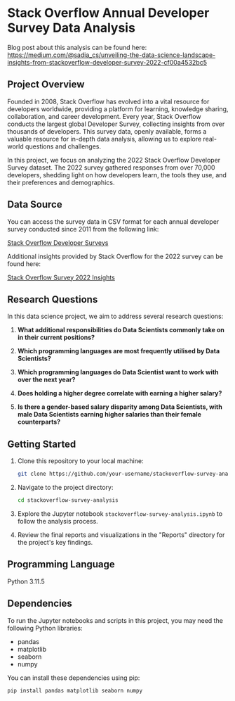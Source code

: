 # Stack Overflow Annual Developer Survey Data Analysis

Blog post about this analysis can be found here: https://medium.com/@sadia_cs/unveiling-the-data-science-landscape-insights-from-stackoverflow-developer-survey-2022-cf00a4532bc5

## Project Overview

Founded in 2008, Stack Overflow has evolved into a vital resource for developers worldwide, providing a platform for learning, knowledge sharing, collaboration, and career development. Every year, Stack Overflow conducts the largest global Developer Survey, collecting insights from over thousands of developers. This survey data, openly available, forms a valuable resource for in-depth data analysis, allowing us to explore real-world questions and challenges.

In this project, we focus on analyzing the 2022 Stack Overflow Developer Survey dataset. The 2022 survey gathered responses from over 70,000 developers, shedding light on how developers learn, the tools they use, and their preferences and demographics.

## Data Source

You can access the survey data in CSV format for each annual developer survey conducted since 2011 from the following link:

[Stack Overflow Developer Surveys](https://insights.stackoverflow.com/survey)

Additional insights provided by Stack Overflow for the 2022 survey can be found here:

[Stack Overflow Survey 2022 Insights](https://survey.stackoverflow.co/2022)

## Research Questions

In this data science project, we aim to address several research questions:

1. **What additional responsibilities do Data Scientists commonly take on in their current positions?**

2. **Which programming languages are most frequently utilised by Data Scientists?**

3. **Which programming languages do Data Scientist want to work with over the next year?**

4. **Does holding a higher degree correlate with earning a higher salary?**

5. **Is there a gender-based salary disparity among Data Scientists, with male Data Scientists earning higher salaries than their female counterparts?**



## Getting Started

1. Clone this repository to your local machine:

   ```bash
   git clone https://github.com/your-username/stackoverflow-survey-analysis.git
   ```

2. Navigate to the project directory:

	```bash
	cd stackoverflow-survey-analysis
	```

3. Explore the Jupyter notebook `stackoverflow-survey-analysis.ipynb` to follow the analysis process.

4. Review the final reports and visualizations in the "Reports" directory for the project's key findings.

## Programming Language

Python 3.11.5

## Dependencies
To run the Jupyter notebooks and scripts in this project, you may need the following Python libraries:

- pandas
- matplotlib
- seaborn
- numpy

You can install these dependencies using pip:

```bash
pip install pandas matplotlib seaborn numpy 
```


